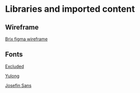 # Libraries and imported content

## Wireframe

[Brix figma wireframe](https://www.figma.com/community/file/1200835310657744518)

## Fonts

[Excluded](https://www.fontspace.com/excluded-font-f43356)

[Yulong](https://www.fontspace.com/excluded-font-f43356)

[Josefin Sans](https://www.fontspace.com/josefin-sans-font-f44035)

